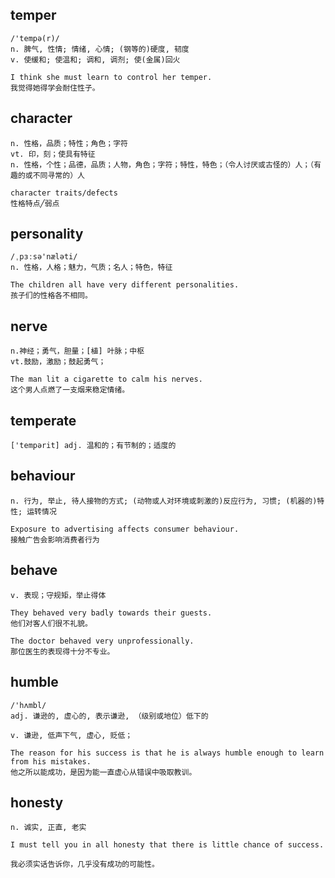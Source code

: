 ## temper
```
/'tempə(r)/
n. 脾气, 性情; 情绪, 心情; (钢等的)硬度, 韧度
v. 使缓和; 使温和; 调和, 调剂; 使(金属)回火

I think she must learn to control her temper.
我觉得她得学会耐住性子。
```

## character
```
n. 性格，品质；特性；角色；字符
vt. 印，刻；使具有特征
n. 性格，个性；品德，品质；人物，角色；字符；特性，特色；（令人讨厌或古怪的）人；（有趣的或不同寻常的）人

character traits/defects
性格特点╱弱点
```

## personality
```
/ˌpɜːsə'næləti/
n. 性格，人格；魅力，气质；名人；特色，特征

The children all have very different personalities.
孩子们的性格各不相同。
```

## nerve
```
n.神经；勇气，胆量；[植] 叶脉；中枢
vt.鼓励，激励；鼓起勇气；

The man lit a cigarette to calm his nerves.
这个男人点燃了一支烟来稳定情绪。
```

## temperate 
```
['tempərit] adj. 温和的；有节制的；适度的
```

## behaviour
```
n. 行为, 举止, 待人接物的方式; (动物或人对环境或刺激的)反应行为, 习惯; (机器的)特性; 运转情况

Exposure to advertising affects consumer behaviour.
接触广告会影响消费者行为
```

## behave
```
v. 表现；守规矩，举止得体

They behaved very badly towards their guests.
他们对客人们很不礼貌。

The doctor behaved very unprofessionally.
那位医生的表现得十分不专业。
```

## humble
```
/'hʌmbl/
adj. 谦逊的, 虚心的, 表示谦逊, （级别或地位）低下的

v. 谦逊, 低声下气, 虚心, 贬低；

The reason for his success is that he is always humble enough to learn from his mistakes.
他之所以能成功，是因为能一直虚心从错误中吸取教训。
```

## honesty
```
n. 诚实, 正直, 老实

I must tell you in all honesty that there is little chance of success.

我必须实话告诉你，几乎没有成功的可能性。
```